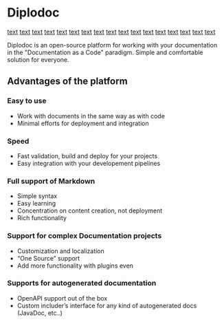 # Diplodoc

[text](./file1.md)
[text](./file2.md)
[text](./file3.md)
[text](./file4.md)
[text](./file5.md)
[text](./file6.md)
[text](./file7.md)
[text](./file8.md)
[text](./file9.md)
[text](./file10.md)
[text](./file11.md)
[text](./file12.md)
[text](./file13.md)
[text](./file14.md)
[text](./file15.md)
[text](./file16.md)
[text](./file17.md)

Diplodoc is an open-source platform for working with your documentation in the "Documentation as a Code" paradigm.
Simple and comfortable solution for everyone.

## Advantages of the platform
### Easy to use
- Work with documents in the same way as with code
- Minimal efforts for deployment and integration

### Speed
- Fast validation, build and deploy for your projects
- Easy integration with your developement pipelines

### Full support of Markdown
- Simple syntax
- Easy learning
- Concentration on content creation, not deployment
- Rich functionality

### Support for complex Documentation projects
- Customization and localization
- “One Source” support
- Add more functionality with plugins even

### Supports for autogenerated documentation
- OpenAPI support out of the box
- Custom includer’s interface for any kind of autogenerated docs (JavaDoc, etc..)
